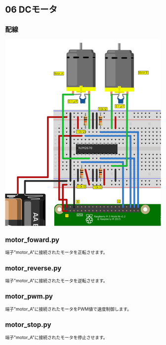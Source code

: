 # 06 DCモータ

## 配線

![image](motor.png)

## motor_foward.py

端子"motor_A"に接続されたモータを正転させます。

## motor_reverse.py

端子"motor_A"に接続されたモータを逆転させます。

## motor_pwm.py

端子"motor_A"に接続されたモータをPWM値で速度制御します。

## motor_stop.py

端子"motor_A"に接続されたモータを停止させます。
